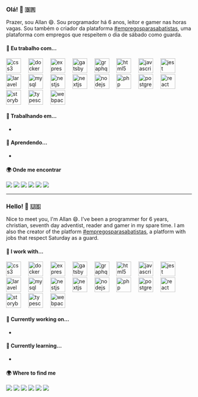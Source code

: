 

### Olá! 👋 🇧🇷

Prazer, sou Allan 😄. Sou programador há 6 anos, leitor e gamer nas horas vagas. Sou também o criador da plataforma [#empregosparasabatistas](http://empregosparasabatistas.com.br), uma plataforma com empregos que respeitem o dia de sábado como guarda.

#### 🔨 Eu trabalho com...

<div align="left">
  <img src="https://cdn.jsdelivr.net/gh/devicons/devicon/icons/css3/css3-original.svg" height="40" alt="css3 logo"  />
  <img width="12" />
  <img src="https://cdn.jsdelivr.net/gh/devicons/devicon/icons/docker/docker-original.svg" height="40" alt="docker logo"  />
  <img width="12" />
  <img src="https://cdn.jsdelivr.net/gh/devicons/devicon/icons/express/express-original.svg" height="40" alt="express logo"  />
  <img width="12" />
  <img src="https://cdn.jsdelivr.net/gh/devicons/devicon/icons/gatsby/gatsby-plain.svg" height="40" alt="gatsby logo"  />
  <img width="12" />
  <img src="https://cdn.jsdelivr.net/gh/devicons/devicon/icons/graphql/graphql-plain.svg" height="40" alt="graphql logo"  />
  <img width="12" />
  <img src="https://cdn.jsdelivr.net/gh/devicons/devicon/icons/html5/html5-original.svg" height="40" alt="html5 logo"  />
  <img width="12" />
  <img src="https://cdn.jsdelivr.net/gh/devicons/devicon/icons/javascript/javascript-original.svg" height="40" alt="javascript logo"  />
  <img width="12" />
  <img src="https://cdn.jsdelivr.net/gh/devicons/devicon/icons/jest/jest-plain.svg" height="40" alt="jest logo"  />
  <img width="12" />
  <img src="https://cdn.jsdelivr.net/gh/devicons/devicon/icons/laravel/laravel-plain.svg" height="40" alt="laravel logo"  />
  <img width="12" />
  <img src="https://cdn.jsdelivr.net/gh/devicons/devicon/icons/mysql/mysql-original.svg" height="40" alt="mysql logo"  />
  <img width="12" />
  <img src="https://cdn.jsdelivr.net/gh/devicons/devicon/icons/nestjs/nestjs-plain.svg" height="40" alt="nestjs logo"  />
  <img width="12" />
  <img src="https://cdn.jsdelivr.net/gh/devicons/devicon/icons/nextjs/nextjs-original.svg" height="40" alt="nextjs logo"  />
  <img width="12" />
  <img src="https://cdn.jsdelivr.net/gh/devicons/devicon/icons/nodejs/nodejs-original.svg" height="40" alt="nodejs logo"  />
  <img width="12" />
  <img src="https://cdn.jsdelivr.net/gh/devicons/devicon/icons/php/php-original.svg" height="40" alt="php logo"  />
  <img width="12" />
  <img src="https://cdn.jsdelivr.net/gh/devicons/devicon/icons/postgresql/postgresql-original.svg" height="40" alt="postgresql logo"  />
  <img width="12" />
  <img src="https://cdn.jsdelivr.net/gh/devicons/devicon/icons/react/react-original.svg" height="40" alt="react logo"  />
  <img width="12" />
  <img src="https://cdn.jsdelivr.net/gh/devicons/devicon/icons/storybook/storybook-original.svg" height="40" alt="storybook logo"  />
  <img width="12" />
  <img src="https://cdn.jsdelivr.net/gh/devicons/devicon/icons/typescript/typescript-original.svg" height="40" alt="typescript logo"  />
  <img width="12" />
  <img src="https://cdn.jsdelivr.net/gh/devicons/devicon/icons/webpack/webpack-original.svg" height="40" alt="webpack logo"  />
</div>

#### 🔧 Trabalhando em...

- 

#### 📖 Aprendendo...

- 


#### 🌍 Onde me encontrar

[![](https://img.shields.io/badge/LinkedIn-0077B5?style=for-the-badge&logo=linkedin&logoColor=white)](https://www.linkedin.com/in/allangabrielrds/)
[![](https://img.shields.io/badge/medium-0A0A0A?style=for-the-badge&logo=medium&logoColor=white)](https://medium.com/@allangrds)
[![](https://img.shields.io/badge/dev.to-0A0A0A?style=for-the-badge&logo=dev.to&logoColor=white)](https://dev.to/allangrds)
[![](https://img.shields.io/badge/tabnews-%2312100E.svg?&style=for-the-badge&logoColor=white)](https://www.tabnews.com.br/allangrds/conteudos/1)
[![](https://img.shields.io/badge/blog-%2312100E.svg?&style=for-the-badge&logoColor=white)](https://www.allanramos.com.br/)
[![](https://img.shields.io/badge/stackoverflow-E76F0D?style=for-the-badge&logo=stackoverflow&logoColor=white)](https://pt.stackoverflow.com/users/14478/allan-ramos)

---

### Hello! 👋 🇺🇸

Nice to meet you, I'm Allan 😄. I've been a programmer for 6 years, christian, seventh day adventist, reader and gamer in my spare time. I am also the creator of the platform [#empregosparasabatistas](http://empregosparasabatistas.com.br), a platform with jobs that respect Saturday as a guard.

#### 🔨 I work with...

<div align="left">
  <img src="https://cdn.jsdelivr.net/gh/devicons/devicon/icons/css3/css3-original.svg" height="40" alt="css3 logo"  />
  <img width="12" />
  <img src="https://cdn.jsdelivr.net/gh/devicons/devicon/icons/docker/docker-original.svg" height="40" alt="docker logo"  />
  <img width="12" />
  <img src="https://cdn.jsdelivr.net/gh/devicons/devicon/icons/express/express-original.svg" height="40" alt="express logo"  />
  <img width="12" />
  <img src="https://cdn.jsdelivr.net/gh/devicons/devicon/icons/gatsby/gatsby-plain.svg" height="40" alt="gatsby logo"  />
  <img width="12" />
  <img src="https://cdn.jsdelivr.net/gh/devicons/devicon/icons/graphql/graphql-plain.svg" height="40" alt="graphql logo"  />
  <img width="12" />
  <img src="https://cdn.jsdelivr.net/gh/devicons/devicon/icons/html5/html5-original.svg" height="40" alt="html5 logo"  />
  <img width="12" />
  <img src="https://cdn.jsdelivr.net/gh/devicons/devicon/icons/javascript/javascript-original.svg" height="40" alt="javascript logo"  />
  <img width="12" />
  <img src="https://cdn.jsdelivr.net/gh/devicons/devicon/icons/jest/jest-plain.svg" height="40" alt="jest logo"  />
  <img width="12" />
  <img src="https://cdn.jsdelivr.net/gh/devicons/devicon/icons/laravel/laravel-plain.svg" height="40" alt="laravel logo"  />
  <img width="12" />
  <img src="https://cdn.jsdelivr.net/gh/devicons/devicon/icons/mysql/mysql-original.svg" height="40" alt="mysql logo"  />
  <img width="12" />
  <img src="https://cdn.jsdelivr.net/gh/devicons/devicon/icons/nestjs/nestjs-plain.svg" height="40" alt="nestjs logo"  />
  <img width="12" />
  <img src="https://cdn.jsdelivr.net/gh/devicons/devicon/icons/nextjs/nextjs-original.svg" height="40" alt="nextjs logo"  />
  <img width="12" />
  <img src="https://cdn.jsdelivr.net/gh/devicons/devicon/icons/nodejs/nodejs-original.svg" height="40" alt="nodejs logo"  />
  <img width="12" />
  <img src="https://cdn.jsdelivr.net/gh/devicons/devicon/icons/php/php-original.svg" height="40" alt="php logo"  />
  <img width="12" />
  <img src="https://cdn.jsdelivr.net/gh/devicons/devicon/icons/postgresql/postgresql-original.svg" height="40" alt="postgresql logo"  />
  <img width="12" />
  <img src="https://cdn.jsdelivr.net/gh/devicons/devicon/icons/react/react-original.svg" height="40" alt="react logo"  />
  <img width="12" />
  <img src="https://cdn.jsdelivr.net/gh/devicons/devicon/icons/storybook/storybook-original.svg" height="40" alt="storybook logo"  />
  <img width="12" />
  <img src="https://cdn.jsdelivr.net/gh/devicons/devicon/icons/typescript/typescript-original.svg" height="40" alt="typescript logo"  />
  <img width="12" />
  <img src="https://cdn.jsdelivr.net/gh/devicons/devicon/icons/webpack/webpack-original.svg" height="40" alt="webpack logo"  />
</div>

#### 🔧 Currently working on...

- 

#### 📖 Currently learning...

- 

#### 🌍 Where to find me

[![](https://img.shields.io/badge/LinkedIn-0077B5?style=for-the-badge&logo=linkedin&logoColor=white)](https://www.linkedin.com/in/allangabrielrds/)
[![](https://img.shields.io/badge/medium-0A0A0A?style=for-the-badge&logo=medium&logoColor=white)](https://medium.com/@allangrds)
[![](https://img.shields.io/badge/dev.to-0A0A0A?style=for-the-badge&logo=dev.to&logoColor=white)](https://dev.to/allangrds)
[![](https://img.shields.io/badge/tabnews-%2312100E.svg?&style=for-the-badge&logoColor=white)](https://www.tabnews.com.br/allangrds/conteudos/1)
[![](https://img.shields.io/badge/blog-%2312100E.svg?&style=for-the-badge&logoColor=white)](https://www.allanramos.com.br/)
[![](https://img.shields.io/badge/stackoverflow-E76F0D?style=for-the-badge&logo=stackoverflow&logoColor=white)](https://pt.stackoverflow.com/users/14478/allan-ramos)
